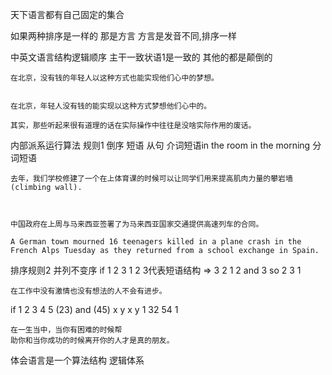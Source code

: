 天下语言都有自己固定的集合


如果两种排序是一样的 
那是方言 
方言是发音不同,排序一样 


中英文语言结构逻辑顺序
主干一致状语1是一致的
其他的都是颠倒的

```
在北京，没有钱的年轻人以这种方式也能实现他们心中的梦想。


在北京，年轻人没有钱的能实现以这种方式梦想他们心中的。
```



```
其实，那些听起来很有道理的话在实际操作中往往是没啥实际作用的废话。

```


内部派系运行算法
规则1
倒序
    短语
    从句 介词短语in the room in the morning 分词短语
    
    
```
去年，我们学校修建了一个在上体育课的时候可以让同学们用来提高肌肉力量的攀岩墙 (climbing wall).



```

```
中国政府在上周与马来西亚签署了为马来西亚国家交通提供高速列车的合同。

```


```
A German town mourned 16 teenagers killed in a plane crash in the French Alps Tuesday as they returned from a school exchange in Spain.

```


排序规则2
并列不变序
if 1 2 3    1 2 3代表短语结构 => 3 2 1 
2 and 3
so 2 3 1



```
在工作中没有激情也没有想法的人不会有进步。
```


if 1 2 3 4 5 
(23) and (45)
x y
x y 1
32 54 1
```
在一生当中，当你有困难的时候帮
助你和当你成功的时候离开你的人才是真的朋友。

```


体会语言是一个算法结构 逻辑体系